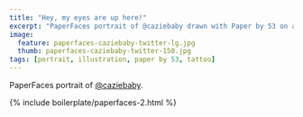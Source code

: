 ```yaml
---
title: "Hey, my eyes are up here!"
excerpt: "PaperFaces portrait of @caziebaby drawn with Paper by 53 on an iPad."
image: 
  feature: paperfaces-caziebaby-twitter-lg.jpg
  thumb: paperfaces-caziebaby-twitter-150.jpg
tags: [portrait, illustration, paper by 53, tattoo]
---
```


PaperFaces portrait of [@caziebaby](http://twitter.com/caziebaby).

{% include boilerplate/paperfaces-2.html %}